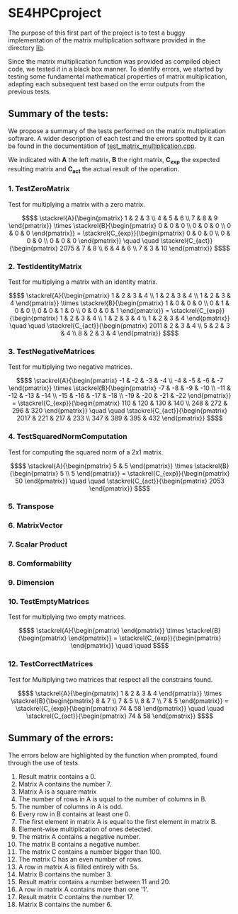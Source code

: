 # SE4HPCproject
The purpose of this first part of the project is to test a buggy implementation of the matrix multiplication software provided in the directory [lib](https://github.com/marcolacagnina/Lacagnina-Lentini-part1/tree/main/lib).

Since the matrix multiplication function was provided as compiled object code, we tested it in a black box manner. To identify errors, we started by testing some fundamental mathematical properties of matrix multiplication, adapting each subsequent test based on the error outputs from the previous tests. 

## Summary of the tests:
We propose a summary of the tests performed on the matrix multiplication software. A wider description of each test and the errors spotted by it can be found in the documentation of [test_matrix_multiplication.cpp](https://github.com/marcolacagnina/Lacagnina-Lentini-part1/blob/main/test/test_matrix_multiplication.cpp). 


We indicated with **A** the left matrix, **B** the right matrix, **C<sub>exp</sub>** the expected resulting matrix and **C<sub>act</sub>** the actual result of the operation.
### 1. TestZeroMatrix
Test for multiplying a matrix with a zero matrix. 
```math
$$
\stackrel{A}{\begin{pmatrix}
1 & 2 & 3 \\
4 & 5 & 6 \\
7 & 8 & 9
\end{pmatrix}}

\times

\stackrel{B}{\begin{pmatrix}
0 & 0 & 0 \\
0 & 0 & 0 \\
0 & 0 & 0
\end{pmatrix}}
=

\stackrel{C_{exp}}{\begin{pmatrix}
0 & 0 & 0 \\
0 & 0 & 0 \\
0 & 0 & 0
\end{pmatrix}}

\quad
\quad

\stackrel{C_{act}}{\begin{pmatrix}
2075 & 7 & 8 \\
6 & 4 & 6 \\
7 & 3 & 10
\end{pmatrix}}

$$
```

### 2. TestIdentityMatrix
Test for multiplying a matrix with an identity matrix.
```math
$$
\stackrel{A}{\begin{pmatrix}
1 & 2 & 3 & 4 \\
1 & 2 & 3 & 4 \\
1 & 2 & 3 & 4 
\end{pmatrix}}

\times

\stackrel{B}{\begin{pmatrix}
1 & 0 & 0 & 0 \\
0 & 1 & 0 & 0 \\
0 & 0 & 1 & 0 \\
0 & 0 & 0 & 1
\end{pmatrix}}
=

\stackrel{C_{exp}}{\begin{pmatrix}
1 & 2 & 3 & 4 \\
1 & 2 & 3 & 4 \\
1 & 2 & 3 & 4
\end{pmatrix}}

\quad
\quad

\stackrel{C_{act}}{\begin{pmatrix}
2011 & 2 & 3 & 4 \\
5 & 2 & 3 & 4 \\
8 & 2 & 3 & 4
\end{pmatrix}}

$$
```


### 3. TestNegativeMatrices
Test for multiplying two negative matrices.
```math
$$
\stackrel{A}{\begin{pmatrix}
-1 & -2 & -3 & -4 \\
-4 & -5 & -6 & -7 
\end{pmatrix}}

\times

\stackrel{B}{\begin{pmatrix}
-7 & -8 & -9 & -10 \\
-11 & -12 & -13 & -14 \\
-15 & -16 & -17 & -18 \\
-19 & -20 & -21 & -22
\end{pmatrix}}
=

\stackrel{C_{exp}}{\begin{pmatrix}
110 & 120 & 130 & 140 \\
248 & 272 & 296 & 320 
\end{pmatrix}}

\quad
\quad

\stackrel{C_{act}}{\begin{pmatrix}
2017 & 221 & 217 & 233 \\
347 & 389 & 395 & 432 
\end{pmatrix}}

$$
```

### 4. TestSquaredNormComputation
Test for computing the squared norm of a 2x1 matrix.
```math
$$
\stackrel{A}{\begin{pmatrix}
5 & 5
\end{pmatrix}}

\times

\stackrel{B}{\begin{pmatrix}
5 \\
5
\end{pmatrix}}
=

\stackrel{C_{exp}}{\begin{pmatrix}
50
 \end{pmatrix}}

\quad
\quad

\stackrel{C_{act}}{\begin{pmatrix}
2053
\end{pmatrix}}

$$
```

### 5. Transpose
### 6. MatrixVector
### 7. Scalar Product
### 8. Comformability
### 9. Dimension
### 10. TestEmptyMatrices
Test for multiplying two empty matrices. 
```math
$$
\stackrel{A}{\begin{pmatrix}
\end{pmatrix}}

\times

\stackrel{B}{\begin{pmatrix}
\end{pmatrix}}
=

\stackrel{C_{exp}}{\begin{pmatrix}
 \end{pmatrix}}

\quad
\quad



$$
```

### 12. TestCorrectMatrices
Test for Multiplying two matrices that respect all the constrains found.

```math
$$
\stackrel{A}{\begin{pmatrix}
1 & 2 & 3 & 4
\end{pmatrix}}

\times

\stackrel{B}{\begin{pmatrix}
8 & 7 \\
7 & 5 \\
8 & 7 \\
7 & 5
\end{pmatrix}}
=

\stackrel{C_{exp}}{\begin{pmatrix}
74 & 58
 \end{pmatrix}}

\quad
\quad

\stackrel{C_{act}}{\begin{pmatrix}
74 & 58
\end{pmatrix}}

$$
```

## Summary of the errors:
The errors below are highlighted by the function when prompted, found through the use of tests.

1. Result matrix contains a 0. 
2. Matrix A contains the number 7.
3. Matrix A is a square matrix
4. The number of rows in A is uqual to the number of columns in B.
5. The number of columns in A is odd.
6. Every row in B contains at least one 0.
7. The first element in matrix A is equal to the first element in matrix B.
8. Element-wise multiplication of ones detected.
9. The matrix A contains a negative number.
10. The matrix B contains a negative number.
11. The matrix C contains a number bigger than 100.
12. The matrix C has an even number of rows.
13. A row in matrix A is filled entirely with 5s.
14. Matrix B contains the number 3.
15. Result matrix contains a number between 11 and 20.
16. A row in matrix A contains more than one '1'.
17. Result matrix C contains the number 17.
18. Matrix B contains the number 6.




